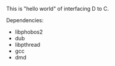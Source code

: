 This is "hello world" of interfacing D to C.

Dependencies:

* libphobos2
* dub
* libpthread
* gcc
* dmd

